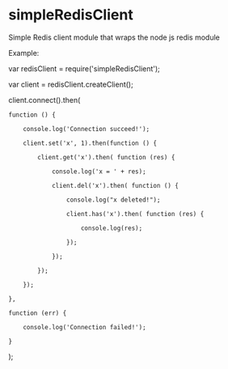# simpleRedisClient
Simple Redis client module that wraps the node js redis module

Example:

var redisClient = require('simpleRedisClient');

var client = redisClient.createClient();

client.connect().then(

	function () {
	
		console.log('Connection succeed!');
		
		client.set('x', 1).then(function () {
		
			client.get('x').then( function (res) {
			
				console.log('x = ' + res);
				
				client.del('x').then( function () {
				
					console.log("x deleted!");
					
					client.has('x').then( function (res) {
					
						console.log(res);
						
					});
					
				});
				
			});
			
		});
		
	},
	
	function (err) {
	
		console.log('Connection failed!');
		
	}
	
);

